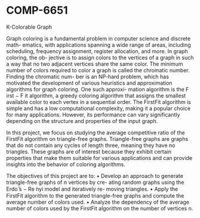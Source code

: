 # COMP-6651
K-Colorable Graph

Graph coloring is a fundamental problem in computer science and discrete math- ematics, with applications spanning a wide range of areas, 
including scheduling, frequency assignment, register allocation, and more. In graph coloring, the ob- jective is to assign colors to the vertices 
of a graph in such a way that no two adjacent vertices share the same color. The minimum number of colors required to color a graph is called the chromatic number. 
Finding the chromatic num- ber is an NP-hard problem, which has motivated the development of various heuristics and approximation algorithms for graph coloring. 
One such approxi- mation algorithm is the F irst − F it algorithm, a greedy coloring algorithm that assigns the smallest available color to each vertex in a sequential order. 
The FirstFit algorithm is simple and has a low computational complexity, making it a popular choice for many applications. 
However, its performance can vary significantly depending on the structure and properties of the input graph. 

In this project, we focus on studying the average competitive ratio of the FirstFit algorithm on triangle-free graphs. 
Triangle-free graphs are graphs that do not contain any cycles of length three, meaning they have no triangles. 
These graphs are of interest because they exhibit certain properties that make them suitable for various applications and can provide insights into the behavior of coloring algorithms.

The objectives of this project are to:
• Develop an approach to generate triangle-free graphs of n vertices by cre- ating random graphs using the Erdo ̋s − Re ́nyi model and iteratively re- moving triangles.
• Apply the FirstFit algorithm to the generated triangle-free graphs and compute the average number of colors used.
• Analyze the dependency of the average number of colors used by the FirstFit algorithm on the number of vertices n.
